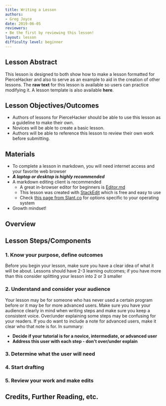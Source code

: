 ```yaml
---
title: Writing a Lesson
authors:
- Greg Joyce
date: 2019-06-05
reviewers:
- Be the first by reviewing this lesson!
layout: lesson
difficulty level: beginner
---
```


## Lesson Abstract
This lesson is designed to both show how to make a lesson formatted for PierceHacker and also to serve as an example to aid in the creation of other lessons. The **raw text** for this lesson is available so users can practice modifying it. A lesson template is also available **here**.

## Lesson Objectives/Outcomes
* Authors of lessons for PierceHacker should be able to use this lesson as a guideline to make their own. 
* Novices will be able to create a basic lesson.
* Authors will be able to reference this lesson to review their own work before submitting.

## Materials
* To complete a lesson in markdown, you will need internet access and your favorite web browser
* ***A laptop or desktop is highly recommended***
* A markdown editing client is recommended
	- A great in-browser editor for beginners is [Editor.md](https://dillinger.io)
	- This lesson was created with [StackEdit](https://stackedit.io) which is free and easy to use
	- Check [this page from Slant.co](https://www.slant.co/search?query=markdown%20editors) for options specific to your operating system
* Growth mindset!

## Overview


## Lesson Steps/Components
### 1. Know your purpose, define outcomes
Before you begin your lesson, make sure you have a clear idea of what it will be about. Lessons should have 2-3 learning outcomes; if you have more than this consider splitting your lesson into 2 or 3 smaller 

### 2. Understand and consider your audience
Your lesson may be for someone who has never used a certain program before or it may be for more advanced users. Make sure you have your audience clearly in mind when writing steps and make sure you keep a consistent voice. Over/under explaining some steps may be confusing for your readers. If you do want to include a note for advanced users, make it clear who that note is for. In summary:

* **Decide if your tutorial is for a novice, intermediate, or advanced user**
* **Address this user with each step - don't over/under explain**


### 3. Determine what the user will need


### 4. Start drafting


### 5. Review your work and make edits



## Credits, Further Reading, etc.
<!--stackedit_data:
eyJoaXN0b3J5IjpbLTEwNzI0Mjk0NDQsMTEwNTYxNjg3MywtMT
Q0NjQ4NTkzLC05Mjk4ODY5MTMsMTg2Nzc1OTE3MSwtMTIxNTMw
MDM5MSwtNTQ3NDg2OTk3LDE5MzAxMjE3NjRdfQ==
-->